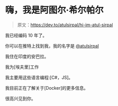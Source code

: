 # 嗨，我是阿图尔·希尔帕尔

> 原文：<https://dev.to/atulsirpal/hi-im-atul-sirpal>

我已经编码 10 年了。

你可以在推特上找到我，我的名字是 [@atulsirpal](https://twitter.com/atulsirpal)

我住在印度的安巴拉。

我为[埃夫里]工作

我主要用这些语言编程:[C#，JS]。

我目前正在了解关于[Docker]的更多信息。

很高兴见到你。